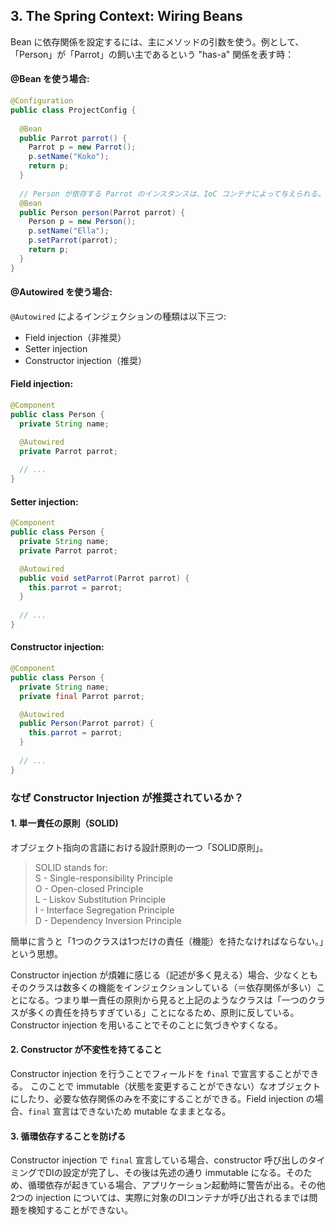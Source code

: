 
## 3. The Spring Context: Wiring Beans
Bean に依存関係を設定するには、主にメソッドの引数を使う。例として、「Person」が「Parrot」の飼い主であるという "has-a" 関係を表す時：

#### @Bean を使う場合:
```java
@Configuration
public class ProjectConfig {
 
  @Bean
  public Parrot parrot() {
    Parrot p = new Parrot();
    p.setName("Koko");
    return p;
  }
  
  // Person が依存する Parrot のインスタンスは、IoC コンテナによって与えられる。
  @Bean
  public Person person(Parrot parrot) { 
    Person p = new Person();
    p.setName("Ella");
    p.setParrot(parrot);
    return p;
  }
}
```

#### @Autowired を使う場合:
```@Autowired``` によるインジェクションの種類は以下三つ:
- Field injection（非推奨）
- Setter injection
- Constructor injection（推奨）

#### Field injection:
```java
@Component
public class Person {
  private String name;

  @Autowired
  private Parrot parrot;
 
  // ...
}
```

#### Setter injection:
```java
@Component
public class Person {
  private String name;
  private Parrot parrot;

  @Autowired
  public void setParrot(Parrot parrot) {
    this.parrot = parrot;
  }
 
  // ...
}
```

#### Constructor injection:
```java
@Component
public class Person {
  private String name;
  private final Parrot parrot;

  @Autowired
  public Person(Parrot parrot) {
    this.parrot = parrot;
  }
 
  // ...
}
```

### なぜ Constructor Injection が推奨されているか？
#### 1. 単一責任の原則（SOLID)
オブジェクト指向の言語における設計原則の一つ「SOLID原則」。
> SOLID stands for:  
S - Single-responsibility Principle  
O - Open-closed Principle  
L - Liskov Substitution Principle  
I - Interface Segregation Principle  
D - Dependency Inversion Principle  

簡単に言うと「1つのクラスは1つだけの責任（機能）を持たなければならない。」という思想。

Constructor injection が煩雑に感じる（記述が多く見える）場合、少なくともそのクラスは数多くの機能をインジェクションしている（＝依存関係が多い）ことになる。つまり単一責任の原則から見ると上記のようなクラスは「一つのクラスが多くの責任を持ちすぎている」ことになるため、原則に反している。Constructor injection を用いることでそのことに気づきやすくなる。

#### 2. Constructor が不変性を持てること
Constructor injection を行うことでフィールドを ```final``` で宣言することができる。
このことで immutable（状態を変更することができない）なオブジェクトにしたり、必要な依存関係のみを不変にすることができる。Field injection の場合、```final``` 宣言はできないため mutable なままとなる。

#### 3. 循環依存することを防げる
Constructor injection で ```final``` 宣言している場合、constructor 呼び出しのタイミングでDIの設定が完了し、その後は先述の通り immutable になる。そのため、循環依存が起きている場合、アプリケーション起動時に警告が出る。その他2つの injection については、実際に対象のDIコンテナが呼び出されるまでは問題を検知することができない。
